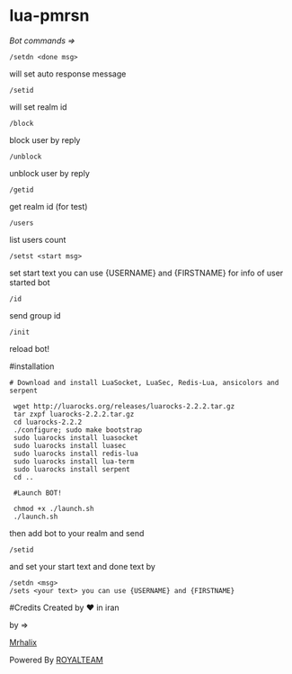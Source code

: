 # lua-pmrsn
*Bot commands =>*
```
/setdn <done msg>
```
will set auto response message
```
/setid 
```
will set realm id
```
/block
```
block user by reply
```
/unblock
```
unblock user by reply
```
/getid
```
get realm id    (for test)
```
/users
```
list users count
```
/setst <start msg>
```
set start text you can use {USERNAME} and {FIRSTNAME} for info of user started bot
```
/id
```
send group id
```
/init
```
reload bot!

#installation
```
# Download and install LuaSocket, LuaSec, Redis-Lua, ansicolors and serpent

 wget http://luarocks.org/releases/luarocks-2.2.2.tar.gz
 tar zxpf luarocks-2.2.2.tar.gz
 cd luarocks-2.2.2
 ./configure; sudo make bootstrap
 sudo luarocks install luasocket
 sudo luarocks install luasec
 sudo luarocks install redis-lua
 sudo luarocks install lua-term
 sudo luarocks install serpent
 cd ..
 
 #Launch BOT!
 
 chmod +x ./launch.sh
 ./launch.sh
```
then add bot to your realm
and send
```
/setid
```
and set your start text and done text by
```
/setdn <msg>
/sets <your text> you can use {USERNAME} and {FIRSTNAME}
```
#Credits
Created by ❤️ in iran

by =>

[Mrhalix](http://telegram.me/mrhalix)

Powered By [ROYALTEAM](http://telegram.me/royalteamch)
